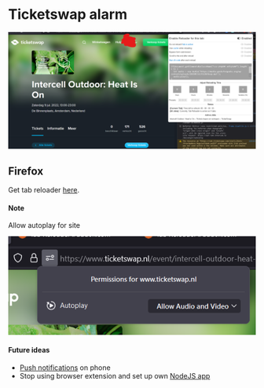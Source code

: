 # Ticketswap alarm
![Ticketswap page with tab reloader dialog](https://github.com/tostimetkaas/ticketswapalarm/blob/main/ticketswapreload.png?raw=true)

## Firefox
Get tab reloader [here](https://add0n.com/tab-reloader.html?version=0.3.7&type=install).

#### Note
Allow autoplay for site

![Dialog to allow autoplay](https://github.com/tostimetkaas/ticketswapalarm/blob/main/ticketswapaudio.png?raw=true)

#### Future ideas
- [Push notifications](https://web.dev/notifications/) on phone
- Stop using browser extension and set up own [NodeJS app](https://stackoverflow.com/questions/3715047/how-to-reload-a-page-using-javascript)
